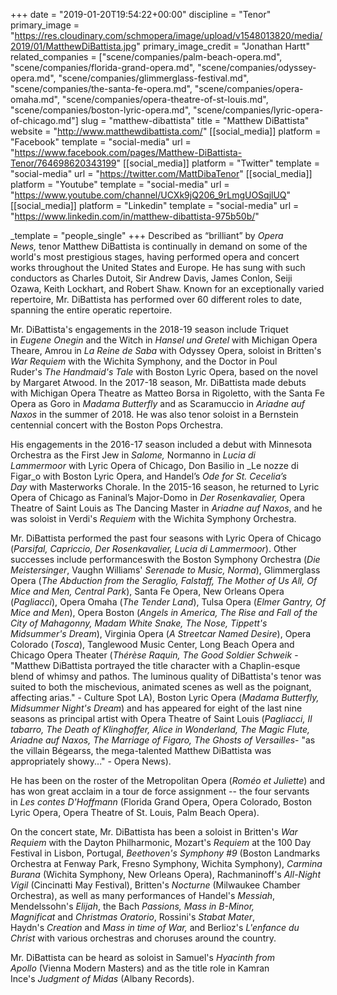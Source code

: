 +++
date = "2019-01-20T19:54:22+00:00"
discipline = "Tenor"
primary_image = "https://res.cloudinary.com/schmopera/image/upload/v1548013820/media/2019/01/MatthewDiBattista.jpg"
primary_image_credit = "Jonathan Hartt"
related_companies = ["scene/companies/palm-beach-opera.md", "scene/companies/florida-grand-opera.md", "scene/companies/odyssey-opera.md", "scene/companies/glimmerglass-festival.md", "scene/companies/the-santa-fe-opera.md", "scene/companies/opera-omaha.md", "scene/companies/opera-theatre-of-st-louis.md", "scene/companies/boston-lyric-opera.md", "scene/companies/lyric-opera-of-chicago.md"]
slug = "matthew-dibattista"
title = "Matthew DiBattista"
website = "http://www.matthewdibattista.com/"
[[social_media]]
platform = "Facebook"
template = "social-media"
url = "https://www.facebook.com/pages/Matthew-DiBattista-Tenor/764698620343199"
[[social_media]]
platform = "Twitter"
template = "social-media"
url = "https://twitter.com/MattDibaTenor"
[[social_media]]
platform = "Youtube"
template = "social-media"
url = "https://www.youtube.com/channel/UCXk9jQ206_9rLmgUOSqjlUQ"
[[social_media]]
platform = "Linkedin"
template = "social-media"
url = "https://www.linkedin.com/in/matthew-dibattista-975b50b/"

_template = "people_single"
+++
Described as “brilliant” by _Opera News,_ tenor Matthew DiBattista is continually in demand on some of the world's most prestigious stages, having performed opera and concert works throughout the United States and Europe. He has sung with such conductors as Charles Dutoit, Sir Andrew Davis, James Conlon, Seiji Ozawa, Keith Lockhart, and Robert Shaw. Known for an exceptionally varied repertoire, Mr. DiBattista has performed over 60 different roles to date, spanning the entire operatic repertoire.

Mr. DiBattista's engagements in the 2018-19 season include Triquet in _Eugene Onegin_ and the Witch in _Hansel und Gretel_ with Michigan Opera Theare, Amrou in _La Reine de Saba_ with Odyssey Opera, soloist in Britten's _War Requiem_ with the Wichita Symphony, and the Doctor in Poul Ruder's _The Handmaid's Tale_ with Boston Lyric Opera, based on the novel by Margaret Atwood. In the 2017-18 season, Mr. DiBattista made debuts with Michigan Opera Theatre as Matteo Borsa in Rigoletto, with the Santa Fe Opera as Goro in _Madama Butterfly_ and as Scaramuccio in _Ariadne auf Naxos_ in the summer of 2018. He was also tenor soloist in a Bernstein centennial concert with the Boston Pops Orchestra. 

His engagements in the 2016-17 season included a debut with Minnesota Orchestra as the First Jew in _Salome,_ Normanno in _Lucia di Lammermoor_ with Lyric Opera of Chicago, Don Basilio in _Le nozze di Figar_o with Boston Lyric Opera, and Handel’s _Ode for St. Cecelia’s Day_ with Masterworks Chorale. In the 2015-16 season, he returned to Lyric Opera of Chicago as Faninal’s Major-Domo in _Der Rosenkavalier,_ Opera Theatre of Saint Louis as The Dancing Master in _Ariadne auf Naxos_, and he was soloist in Verdi's _Requiem_ with the Wichita Symphony Orchestra.

Mr. DiBattista performed the past four seasons with Lyric Opera of Chicago (_Parsifal, Capriccio, Der Rosenkavalier, Lucia di Lammermoor_). Other successes include performanceswith the Boston Symphony Orchestra (_Die Meistersinger_, Vaughn Williams' _Serenade to Music, Norma_), Glimmerglass Opera (_The Abduction from the Seraglio, Falstaff, The Mother of Us All, Of Mice and Men, Central Park_), Santa Fe Opera, New Orleans Opera (_Pagliacci_), Opera Omaha (_The Tender Land_), Tulsa Opera (_Elmer Gantry, Of Mice and Men_), Opera Boston (_Angels in America, The Rise and Fall of the City of Mahagonny, Madam White Snake, The Nose, Tippett's Midsummer's Dream_), Virginia Opera (_A Streetcar Named Desire_), Opera Colorado (_Tosca_), Tanglewood Music Center, Long Beach Opera and Chicago Opera Theater (_Thérèse Raquin, The Good Soldier Schweik_ - "Matthew DiBattista portrayed the title character with a Chaplin-esque blend of whimsy and pathos. The luminous quality of DiBattista's tenor was suited to both the mischevious, animated scenes as well as the poignant, affecting arias." - Culture Spot LA), Boston Lyric Opera (_Madama Butterfly, Midsummer Night's Dream_) and has appeared for eight of the last nine seasons as principal artist with Opera Theatre of Saint Louis (_Pagliacci, Il tabarro, The Death of Klinghoffer, Alice in Wonderland, The Magic Flute, Ariadne auf Naxos, The Marriage of Figaro, The Ghosts of Versailles_- "as the villain Bégearss, the mega-talented Matthew DiBattista was appropriately showy..." - Opera News).

He has been on the roster of the Metropolitan Opera (_Roméo et Juliette_) and has won great acclaim in a tour de force assignment -- the four servants in _Les contes D'Hoffmann_ (Florida Grand Opera, Opera Colorado, Boston Lyric Opera, Opera Theatre of St. Louis, Palm Beach Opera). 

On the concert state, Mr. DiBattista has been a soloist in Britten's _War Requiem_ with the Dayton Philharmonic, Mozart's _Requiem_ at the 100 Day Festival in Lisbon, Portugal, _Beethoven's Symphony #9_ (Boston Landmarks Orchestra at Fenway Park, Fresno Symphony, Wichita Symphony), _Carmina Burana_ (Wichita Symphony, New Orleans Opera), Rachmaninoff's _All-Night Vigil_ (Cincinatti May Festival), Britten's _Nocturne_ (Milwaukee Chamber Orchestra), as well as many performances of Handel's _Messiah_, Mendelssohn's _Elijah_, the Bach _Passions, Mass in B-Minor, Magnificat_ and _Christmas Oratorio_, Rossini's _Stabat Mater_, Haydn's _Creation_ and _Mass in time of War,_ and Berlioz's _L'enfance du Christ_ with various orchestras and choruses around the country.  

Mr. DiBattista can be heard as soloist in Samuel's _Hyacinth from Apollo_ (Vienna Modern Masters) and as the title role in Kamran Ince's _Judgment of Midas_ (Albany Records). 